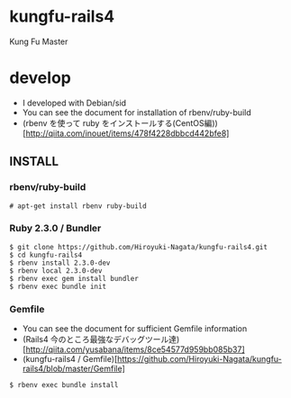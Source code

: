 # kungfu-rails4

Kung Fu Master

# develop

* I developed with Debian/sid
* You can see the document for installation of rbenv/ruby-build
* (rbenv を使って ruby をインストールする(CentOS編))[http://qiita.com/inouet/items/478f4228dbbcd442bfe8]

## INSTALL

### rbenv/ruby-build

```
# apt-get install rbenv ruby-build
```

### Ruby 2.3.0 / Bundler

```
$ git clone https://github.com/Hiroyuki-Nagata/kungfu-rails4.git
$ cd kungfu-rails4
$ rbenv install 2.3.0-dev
$ rbenv local 2.3.0-dev
$ rbenv exec gem install bundler
$ rbenv exec bundle init
```

### Gemfile

* You can see the document for sufficient Gemfile information
* (Rails4 今のところ最強なデバッグツール達)[http://qiita.com/yusabana/items/8ce54577d959bb085b37]
* (kungfu-rails4 / Gemfile)[https://github.com/Hiroyuki-Nagata/kungfu-rails4/blob/master/Gemfile]

```
$ rbenv exec bundle install
```
